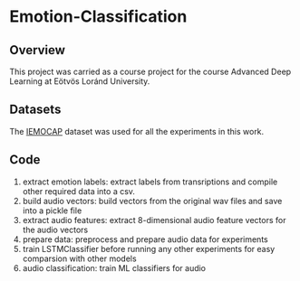 # Emotion-Classification

## Overview
This project was carried as a course project for the course Advanced Deep Learning at Eötvös Loránd University.

## Datasets
The [IEMOCAP](https://link.springer.com/content/pdf/10.1007%2Fs10579-008-9076-6.pdf) dataset was used for all the experiments in this work. 
## Code
1. extract emotion labels: extract labels from transriptions and compile other required data into a csv.
2. build audio vectors: build vectors from the original wav files and save into a pickle file
3. extract audio features: extract 8-dimensional audio feature vectors for the audio vectors
4. prepare data: preprocess and prepare audio data for experiments
5. train LSTMClassifier before running any other experiments for easy comparsion with other models
6. audio classification: train ML classifiers for audio

